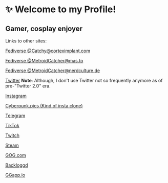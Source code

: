 # ✨ Welcome to my Profile!

## Gamer, cosplay enjoyer

Links to other sites:

[Fediverse @Catchy@corteximplant.com](https://corteximplant.com/@Catchy)

[Fediverse @MetroidCatcher@mas.to](https://mas.to/@MetroidCatcher)

[Fediverse @MetroidCatcher@nerdculture.de](https://nerdculture.de/@MetroidCatcher)

[Twitter](https://twitter.com/MetroidCatcher) **Note**: Although, I don't use Twitter not so frequently anymore as of pre-"Twitter 2.0" era.

[Instagram](https://www.instagram.com/metroidcatcher/)

[Cyberpunk.pics (Kind of insta clone)](https://cyberpunk.pics/MetroidCatcher)

[Telegram](https://t.me/MetroidCatcher)

[TikTok](https://www.tiktok.com/@metroidcatcher)

[Twitch](https://www.twitch.tv/metroidcatcher)

[Steam](https://steamcommunity.com/id/MetroidCatcher/)

[GOG.com](https://www.gog.com/u/MetroidCatcher)

[Backloggd](https://www.backloggd.com/u/MetroidCatcher/)

[GGapp.io](https://ggapp.io/MetroidCatcher)